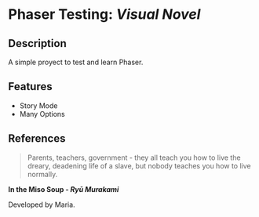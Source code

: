 # Phaser Testing: _Visual Novel_

## Description

A simple proyect to test and learn Phaser.

## Features

- Story Mode
- Many Options

## References

> Parents, teachers, government - they all teach you how to live the dreary, deadening life of a slave, but nobody teaches you how to live normally.

**In the Miso Soup - _Ryū Murakami_**

Developed by Maria.
